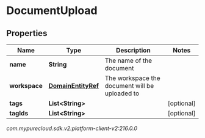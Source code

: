 # DocumentUpload


## Properties

| Name | Type | Description | Notes |
| ------------ | ------------- | ------------- | ------------- |
| **name** | **String** | The name of the document |  |
| **workspace** | [**DomainEntityRef**](DomainEntityRef) | The workspace the document will be uploaded to |  |
| **tags** | **List&lt;String&gt;** |  |  [optional] |
| **tagIds** | **List&lt;String&gt;** |  |  [optional] |




_com.mypurecloud.sdk.v2:platform-client-v2:216.0.0_
